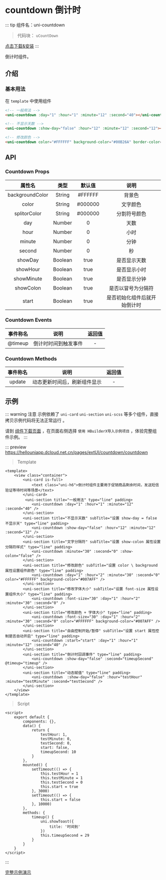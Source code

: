 # countdown 倒计时

::: tip 组件名：uni-countdown
> 代码块： `uCountDown`
 
[点击下载&安装](https://ext.dcloud.net.cn/plugin?name=uni-countdown)
:::

倒计时组件。


## 介绍
### 基本用法

在 ``template`` 中使用组件

```html
<!-- 一般用法 -->
<uni-countdown :day="1" :hour="1" :minute="12" :second="40"></uni-countdown>

<!-- 不显示天数 -->
<uni-countdown :show-day="false" :hour="12" :minute="12" :second="12"></uni-countdown>

<!-- 修改颜色 -->
<uni-countdown color="#FFFFFF" background-color="#00B26A" border-color="#00B26A" :day="1" :hour="2" :minute="30" :second="0"></uni-countdown>
```



## API

### Countdown Props 

|属性名				|类型	|默认值	|说明				|
|:-:				|:-:	|:-:	|:-:				|
|backgroundColor	|String	|#FFFFFF|背景色				|
|color				|String	|#000000|文字颜色			|
|splitorColor		|String	|#000000|分割符号颜色			|
|day				|Number	|0		|天数				|
|hour				|Number	|0		|小时				|
|minute				|Number	|0		|分钟				|
|second				|Number	|0		|秒					|
|showDay			|Boolean|true	|是否显示天数		|
|showHour			|Boolean|true	|是否显示小时		|
|showMinute			|Boolean|true	|是否显示分钟		|
|showColon			|Boolean|true	|是否以冒号为分隔符	|
|start				|Boolean|true	|是否初始化组件后就开始倒计时|

### Countdown Events

|事件称名	|说明							|返回值	|
|:-:		|:-:							|:-:		|
|@timeup|倒计时时间到触发事件	|-			|



### Countdown Methods

|事件称名	|说明							|返回值	|
|:-:		|:-:							|:-:		|
|update		|动态更新时间后，刷新组件显示		|-			|





## 示例
::: warning 注意
示例依赖了 `uni-card` `uni-section` `uni-scss` 等多个组件，直接拷贝示例代码将无法正常运行 。

请到 [组件下载页面](https://ext.dcloud.net.cn/plugin?name=uni-countdown) ，在页面右侧选择 `使用 HBuilderX导入示例项目` ，体验完整组件示例。
:::

::: preview https://hellouniapp.dcloud.net.cn/pages/extUI/countdown/countdown
> Template
```vue
<template>
	<view class="container">
		<uni-card is-full>
			<text class="uni-h6">倒计时组件主要用于促销商品剩余时间，发送短信验证等待时间等场景</text>
		</uni-card>
		 <uni-section title="一般用法" type="line" padding>
			<uni-countdown :day="1" :hour="1" :minute="12" :second="40" />
		</uni-section>
		<uni-section title="不显示天数" subTitle="设置 show-day = false 不显示天" type="line" padding>
			<uni-countdown :show-day="false" :hour="12" :minute="12" :second="12" />
		</uni-section>
		<uni-section title="文字分隔符" subTitle="设置 show-colon 属性设置分隔符样式" type="line" padding>
			<uni-countdown :minute="30" :second="0" :show-colon="false" />
		</uni-section>
		<uni-section title="修改颜色" subTitle="设置 color \ background 属性设置组件颜色" type="line" padding>
			<uni-countdown :day="1" :hour="2" :minute="30" :second="0" color="#FFFFFF" background-color="#007AFF" />
		</uni-section>
		<uni-section title="修改字体大小" subTitle="设置 font-size 属性设置组件大小" type="line" padding>
			<uni-countdown :font-size="30" :day="1" :hour="2" :minute="30" :second="0" />
		</uni-section>
		<uni-section title="修改颜色 + 字体大小" type="line" padding>
			<uni-countdown :font-size="30" :day="1" :hour="2" :minute="30" :second="0" color="#FFFFFF" background-color="#007AFF" />
		</uni-section>
		<uni-section title="自由控制开始/暂停" subTitle="设置 start 属性控制是否自动开启" type="line" padding>
			<uni-countdown :start="start" :day="1" :hour="1" :minute="12" :second="40" />
		</uni-section>
		<uni-section title="倒计时回调事件" type="line" padding>
			<uni-countdown :show-day="false" :second="timeupSecond" @timeup="timeup" />
		</uni-section>
		<uni-section title="动态赋值" type="line" padding>
			<uni-countdown  :show-day="false" :hour="testHour" :minute="testMinute" :second="testSecond" />
		</uni-section>
	</view>
</template>
```
> Script
```vue
<script>
	export default {
		components: {},
		data() {
			return {
				testHour: 1,
				testMinute: 0,
				testSecond: 0,
				start: false,
				timeupSecond: 10
			}
		},
		mounted() {
			setTimeout(() => {
				this.testHour = 1
				this.testMinute = 1
				this.testSecond = 0
				this.start = true
			}, 3000)
			setTimeout(() => {
				this.start = false
			}, 10000)
		},
		methods: {
			timeup() {
				uni.showToast({
					title: '时间到'
				})
				this.timeupSecond = 29
			}
		}
	}
</script>

```
:::

[完整示例演示](https://hellouniapp.dcloud.net.cn/pages/extUI/countdown/countdown)


